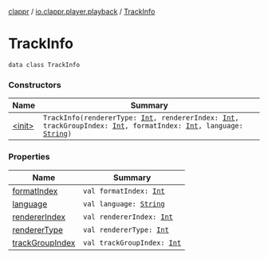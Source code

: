 [clappr](../../index.md) / [io.clappr.player.playback](../index.md) / [TrackInfo](./index.md)

# TrackInfo

`data class TrackInfo`

### Constructors

| Name | Summary |
|---|---|
| [&lt;init&gt;](-init-.md) | `TrackInfo(rendererType: `[`Int`](https://kotlinlang.org/api/latest/jvm/stdlib/kotlin/-int/index.html)`, rendererIndex: `[`Int`](https://kotlinlang.org/api/latest/jvm/stdlib/kotlin/-int/index.html)`, trackGroupIndex: `[`Int`](https://kotlinlang.org/api/latest/jvm/stdlib/kotlin/-int/index.html)`, formatIndex: `[`Int`](https://kotlinlang.org/api/latest/jvm/stdlib/kotlin/-int/index.html)`, language: `[`String`](https://kotlinlang.org/api/latest/jvm/stdlib/kotlin/-string/index.html)`)` |

### Properties

| Name | Summary |
|---|---|
| [formatIndex](format-index.md) | `val formatIndex: `[`Int`](https://kotlinlang.org/api/latest/jvm/stdlib/kotlin/-int/index.html) |
| [language](language.md) | `val language: `[`String`](https://kotlinlang.org/api/latest/jvm/stdlib/kotlin/-string/index.html) |
| [rendererIndex](renderer-index.md) | `val rendererIndex: `[`Int`](https://kotlinlang.org/api/latest/jvm/stdlib/kotlin/-int/index.html) |
| [rendererType](renderer-type.md) | `val rendererType: `[`Int`](https://kotlinlang.org/api/latest/jvm/stdlib/kotlin/-int/index.html) |
| [trackGroupIndex](track-group-index.md) | `val trackGroupIndex: `[`Int`](https://kotlinlang.org/api/latest/jvm/stdlib/kotlin/-int/index.html) |

